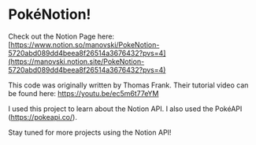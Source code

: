 # PokéNotion!

Check out the Notion Page here: [https://www.notion.so/manovski/PokeNotion-5720abd089dd4beea8f26514a3676432?pvs=4](https://manovski.notion.site/PokeNotion-5720abd089dd4beea8f26514a3676432?pvs=4)

This code was originally written by Thomas Frank. Their tutorial video can be found here: https://youtu.be/ec5m6t77eYM

I used this project to learn about the Notion API. I also used the PokéAPI (https://pokeapi.co/).

Stay tuned for more projects using the Notion API!
